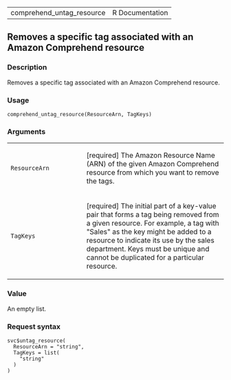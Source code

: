 <table style="width: 100%;">
<tbody>
<tr class="odd">
<td>comprehend_untag_resource</td>
<td style="text-align: right;">R Documentation</td>
</tr>
</tbody>
</table>

## Removes a specific tag associated with an Amazon Comprehend resource

### Description

Removes a specific tag associated with an Amazon Comprehend resource.

### Usage

    comprehend_untag_resource(ResourceArn, TagKeys)

### Arguments

<table>
<colgroup>
<col style="width: 35%" />
<col style="width: 65%" />
</colgroup>
<tbody>
<tr class="odd">
<td><code
id="comprehend_untag_resource_:_ResourceArn">ResourceArn</code></td>
<td><p>[required] The Amazon Resource Name (ARN) of the given Amazon
Comprehend resource from which you want to remove the tags.</p></td>
</tr>
<tr class="even">
<td><code id="comprehend_untag_resource_:_TagKeys">TagKeys</code></td>
<td><p>[required] The initial part of a key-value pair that forms a tag
being removed from a given resource. For example, a tag with "Sales" as
the key might be added to a resource to indicate its use by the sales
department. Keys must be unique and cannot be duplicated for a
particular resource.</p></td>
</tr>
</tbody>
</table>

### Value

An empty list.

### Request syntax

    svc$untag_resource(
      ResourceArn = "string",
      TagKeys = list(
        "string"
      )
    )
